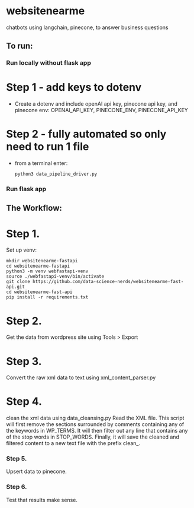 # websitenearme
chatbots using langchain, pinecone, to answer business questions
## To run:
### Run locally without flask app
# Step 1 - add keys to dotenv
- Create a dotenv and include openAI api key, pinecone api key, and pinecone env:
OPENAI_API_KEY, PINECONE_ENV, PINECONE_API_KEY

# Step 2 - fully automated so only need to run 1 file
- from a terminal enter:
  ```
  python3 data_pipeline_driver.py
  ```
### Run flask app


## The Workflow:
# Step 1. 
Set up venv:
```
mkdir websitenearme-fastapi
cd websitenearme-fastapi
python3 -m venv webfastapi-venv
source ./webfastapi-venv/bin/activate
git clone https://github.com/data-science-nerds/websitenearme-fast-api.git
cd websitenearme-fast-api
pip install -r requirements.txt
```


# Step 2. 
Get the data from wordpress site using Tools > Export

# Step 3. 
Convert the raw xml data to text using xml_content_parser.py 

# Step 4. 
clean the xml data using data_cleansing.py
Read the XML file.
This script will first remove the sections surrounded by comments containing any of the keywords in WP_TERMS. It will then filter out any line that contains any of the stop words in STOP_WORDS. Finally, it will save the cleaned and filtered content to a new text file with the prefix clean_.

### Step 5. 
Upsert data to pinecone.

### Step 6.
Test that results make sense.
